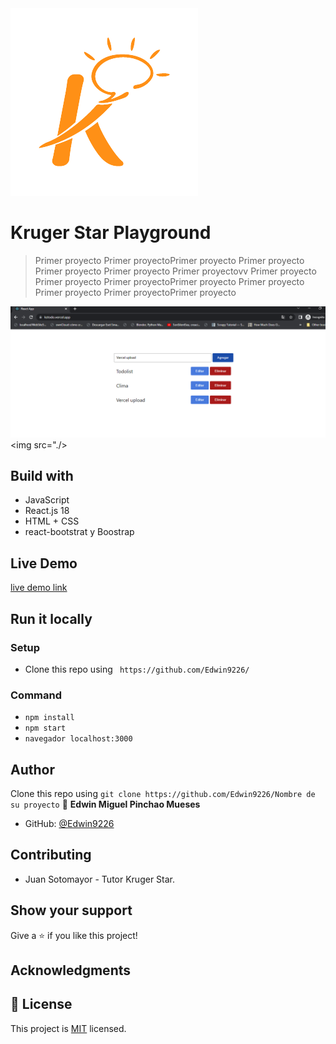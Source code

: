 <img src='./src/assets/kruger.png'  >

# Kruger Star Playground

>Primer proyecto Primer proyectoPrimer proyecto Primer proyecto Primer proyecto Primer proyecto Primer proyectovv Primer proyecto Primer proyecto Primer proyectoPrimer proyecto Primer proyecto Primer proyecto Primer proyectoPrimer proyecto

![](<./src/assets/playground.png>)
<img src="./>

## Build with

- JavaScript
- React.js 18
- HTML + CSS
- react-bootstrat y Boostrap

## Live Demo

[live demo link](/)


## Run it locally

### Setup

- Clone this repo using ` https://github.com/Edwin9226/` 

### Command
- `npm install` 
- `npm start`
- `navegador localhost:3000`

## Author

Clone this repo using `git clone https://github.com/Edwin9226/Nombre de su proyecto`
👤 **Edwin Miguel Pinchao Mueses**

- GitHub: [@Edwin9226](https://github.com/Juanse7793)

##  Contributing
- Juan Sotomayor - Tutor Kruger Star.

## Show your support

Give a ⭐ if you like this project!

## Acknowledgments
## 📝 License

This project is [MIT](./MIT.md) licensed.

